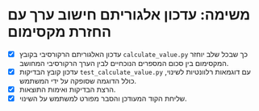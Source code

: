 # משימה: עדכון אלגוריתם חישוב ערך עם החזרת מקסימום

- [x] עדכון האלגוריתם הרקורסיבי בקובץ `calculate_value.py` כך שבכל שלב יוחזר המקסימום בין סכום המספרים הנוכחיים לבין הערך הרקורסיבי המחושב.
- [x] עדכון קובץ הבדיקות `test_calculate_value.py` עם דוגמאות רלוונטיות לשינוי, כולל הדוגמה שסופקה על ידי המשתמש.
- [x] הרצת הבדיקות ואימות התוצאות.
- [x] שליחת הקוד המעודכן והסבר מפורט למשתמש על השינוי.
